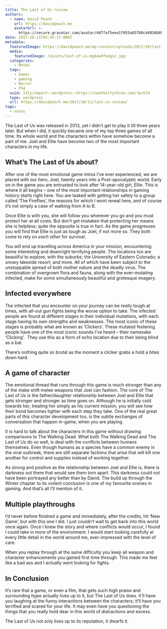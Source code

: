```yaml
---
title: The Last of Us review
authors:
  - name: David Peach
    url: https://davidpeach.me
    avatarUrl: >-
      https://secure.gravatar.com/avatar/4d7faf5eee1f055a85788c44936b8995eaab6dfb004e7854ec747ccb272e91ee?s=96&d=mm&r=g
date: 2017-10-11T05:45:17.000Z
metadata:
  featuredImage: https://davidpeach.me/wp-content/uploads/2017/10/last-of-us.jpg
  media:
    featuredImage: /assets/last-of-us-mgAew9foegsz.jpg
  categories:
    - Notes
  tags:
    - Games
    - gaming
    - Horror
    - PS4
  uuid: 11ty/import::wordpress::https://newthirtythree.com/?p=574
  type: wordpress
  url: https://davidpeach.me/2017/10/11/last-us-review/
tags:
  - notes
---
```

The Last of Us was released in 2013, yet i didn’t get to play it till three years later. But when I did, it quickly became one of my top three games of all time. Its whole world and the characters within have somehow become a part of me. Joel and Ellie have become two of the most important characters in my life.

## What’s The Last of Us about?

After one of the most emotional game intros I’ve ever experienced, we are placed with our hero, Joel, twenty years into a Post-apocalyptic world. Early on in the game you are entrusted to look after 14-year-old girl, Ellie. This is where it all begins – one of the most important relationships in gaming history starts right here. You are tasked with getting her safely to a group called ‘The Fireflies’, the reasons for which I wont reveal here, and of course it’s not simply a case of walking from A to B.

Once Ellie is with you, she will follow you wherever you go and you must protect her at all costs. But don’t get mistaken that protecting her means she is helpless; quite the opposite is true in fact. As the game progresses you will find that Ellie is just as tough as Joel, if not more so. They both come to rely on _each other_ for survival.

You will end up travelling across America in your mission, encountering some interesting and downright terrifying people. The locations too are beautiful to explore, with the suburbs; the University of Eastern Colorado; a snowy lakeside resort; and more. All of which have been subject to the unstoppable spread of both mother nature and the deadly virus. The combination of overgrown flora and fauna, along with the ever-mutating infected, make for some simultaneously beautiful and grotesque imagery.

## Infected everywhere

The infected that you encounter on your journey can be really tough at times, with all-out gun fights being the worse option to take. The infected people are found at different stages in their individual mutations, with each stage having its own strengths and weaknesses. The most iconic of these stages is probably what are known as ‘Clickers’. These mutated festering people have one of the most iconic sounds I’ve heard – their namesake ‘Clicking’.  They use this as a form of echo location due to their being blind as a bat.

There’s nothing quite so brutal as the moment a clicker grabs a hold a bites down hard.

## A game of character

The emotional thread that runs through this game is much stronger than any of the make shift melee weapons that Joel can fashion. The core of The Last of Us is the father/daughter relationship between Joel and Ellie that gets stronger and stronger as time goes on. Although he is initially cold towards her, treating her simply as his current mission, you will see how their bond becomes tighter with each step they take. One of the real great parts of this character development too, is the subtle exchanges of conversation that happen in-game, when you are playing.

It is hard to talk about the characters in this game without drawing comparisons to The Walking Dead. What both The Walking Dead and The Last of Us do so well, is deal with the conflicts between humans themselves. Even though humans as a species have a common enemy in the viral outbreak, there are still separate factions that arise that will kill one another for control and supplies instead of working together.

As strong and positive as the relationship between Joel and Ellie is, there is darkness out there that would see them torn apart. This darkness could not have been portrayed any better than by David. The build up through the Winter chapter to its violent conclusion is one of my favourite scenes in gaming. And that’s all I’ll mention of it.

## Multiple playthroughs

I’d never before finished a game and immediately, after the credits, hit ‘New Game’, but with this one I did. I just couldn’t wait to get back into this world once again. Once I knew the story and where conflicts would occur, I found I could take in more of the environment. I would start looking carefully at every little detail in the world around me, ever-impressed with the level of care.

When you replay through at the same difficulty you keep all weapon and character enhancements you gained first time through. This made me feel like a bad ass and I actually went looking for fights.

## In Conclusion

It’s rare that a game, or even a film, that gets such high praise and surrounding hype actually lives up to it, but The Last of Us does. It’ll have you laughing at the funny interactions between the characters; it’ll have you terrified and scared for your life. It may even have you questioning the things that you really hold dear in this world of distractions and excess.

The Last of Us not only lives up to its reputation, it dwarfs it.